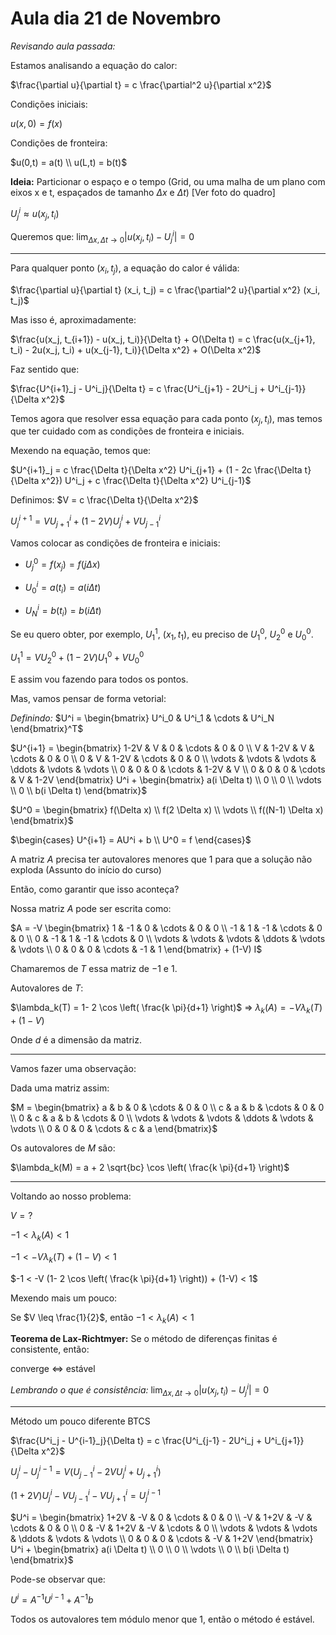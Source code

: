 # Aula dia 21 de Novembro

*Revisando aula passada:*

Estamos analisando a equação do calor:

$\frac{\partial u}{\partial t} = c \frac{\partial^2 u}{\partial x^2}$

Condições iniciais: 

$u(x,0) = f(x)$

Condições de fronteira: 

$u(0,t) = a(t) \\
u(L,t) = b(t)$

**Ideia:** Particionar o espaço e o tempo (Grid, ou uma malha de um plano com eixos x e t, espaçados de tamanho $\Delta x$ e $\Delta t$) [Ver foto do quadro]

$U^i_j \approx u(x_j, t_i)$

Queremos que: $\lim_{\Delta x, \Delta t \rightarrow 0} | u(x_j, t_i) - U^i_j | = 0$

---

Para qualquer ponto $(x_i, t_j)$, a equação do calor é válida:

$\frac{\partial u}{\partial t} (x_i, t_j) = c \frac{\partial^2 u}{\partial x^2} (x_i, t_j)$

Mas isso é, aproximadamente:

$\frac{u(x_j, t_{i+1}) - u(x_j, t_i)}{\Delta t} + O(\Delta t) = c \frac{u(x_{j+1}, t_i) - 2u(x_j, t_i) + u(x_{j-1}, t_i)}{\Delta x^2} + O(\Delta x^2)$

Faz sentido que:

$\frac{U^{i+1}_j - U^i_j}{\Delta t} = c \frac{U^i_{j+1} - 2U^i_j + U^i_{j-1}}{\Delta x^2}$

Temos agora que resolver essa equação para cada ponto $(x_j, t_i)$, mas temos que ter cuidado com as condições de fronteira e iniciais.

Mexendo na equação, temos que:

$U^{i+1}_j = c \frac{\Delta t}{\Delta x^2} U^i_{j+1} + (1 - 2c \frac{\Delta t}{\Delta x^2}) U^i_j + c \frac{\Delta t}{\Delta x^2} U^i_{j-1}$

Definimos: $V = c \frac{\Delta t}{\Delta x^2}$

$U^{i+1}_j = V U^i_{j+1} + (1 - 2V) U^i_j + V U^i_{j-1}$

Vamos colocar as condições de fronteira e iniciais:

- $U^0_j = f(x_j) = f(j \Delta x)$

- $U^i_0 = a(t_i) = a(i \Delta t)$

- $U^i_N = b(t_i) = b(i \Delta t)$

Se eu quero obter, por exemplo, $U^1_1$, $(x_1, t_1)$, eu preciso de $U^0_1$, $U^0_2$ e $U^0_0$.

$U^1_1 = V U^0_2 + (1 - 2V) U^0_1 + V U^0_0$

E assim vou fazendo para todos os pontos.

Mas, vamos pensar de forma vetorial:

*Definindo:*  $U^i = \begin{bmatrix} U^i_0 & U^i_1 & \cdots & U^i_N \end{bmatrix}^T$

$U^{i+1} = \begin{bmatrix} 1-2V & V & 0 & \cdots & 0 & 0 \\
V & 1-2V & V & \cdots & 0 & 0 \\
0 & V & 1-2V & \cdots & 0 & 0 \\
\vdots & \vdots & \vdots & \ddots & \vdots & \vdots \\
0 & 0 & 0 & \cdots & 1-2V & V \\
0 & 0 & 0 & \cdots & V & 1-2V \end{bmatrix} U^i + \begin{bmatrix} a(i \Delta t) \\ 0 \\ 0 \\ \vdots \\ 0 \\ b(i \Delta t) \end{bmatrix}$

$U^0 = \begin{bmatrix} f(\Delta x) \\ f(2 \Delta x) \\ \vdots \\ f((N-1) \Delta x)  \end{bmatrix}$

$\begin{cases} U^{i+1} = AU^i + b \\
U^0 = f \end{cases}$

A matriz $A$ precisa ter autovalores menores que 1 para que a solução não exploda (Assunto do início do curso)

Então, como garantir que isso aconteça?

Nossa matriz $A$ pode ser escrita como:

$A = -V \begin{bmatrix} 1 & -1 & 0 & \cdots & 0 & 0 \\
-1 & 1 & -1 & \cdots & 0 & 0 \\
0 & -1 & 1 & -1 & \cdots & 0 \\
\vdots & \vdots & \vdots & \ddots & \vdots & \vdots \\
0 & 0 & 0 & \cdots & -1 & 1 \end{bmatrix} + (1-V) I$

Chamaremos de $T$ essa matriz de $-1$ e $1$.

Autovalores de $T$:

$\lambda_k(T) = 1- 2 \cos \left( \frac{k \pi}{d+1} \right)$ $\Rightarrow$ $\lambda_k(A) = -V \lambda_k(T) + (1-V)$

Onde $d$ é a dimensão da matriz.

---

Vamos fazer uma observação:

Dada uma matriz assim:

$M = \begin{bmatrix} a & b & 0 & \cdots & 0 & 0 \\
c & a & b & \cdots & 0 & 0 \\
0 & c & a & b & \cdots & 0 \\
\vdots & \vdots & \vdots & \ddots & \vdots & \vdots \\
0 & 0 & 0 & \cdots & c & a \end{bmatrix}$

Os autovalores de $M$ são:

$\lambda_k(M) = a + 2 \sqrt{bc} \cos \left( \frac{k \pi}{d+1} \right)$

---

Voltando ao nosso problema:

$V = ?$

$-1 < \lambda_k(A) < 1$

$-1 < -V \lambda_k(T) + (1-V) < 1$

$-1 < -V (1- 2 \cos \left( \frac{k \pi}{d+1} \right)) + (1-V) < 1$

Mexendo mais um pouco:

Se $V \leq \frac{1}{2}$, então $-1 < \lambda_k(A) < 1$

**Teorema de Lax-Richtmyer:** Se o método de diferenças finitas é consistente, então:

converge $\Leftrightarrow$ estável

*Lembrando o que é consistência:* $\lim_{\Delta x, \Delta t \rightarrow 0} | u(x_j, t_i) - U^i_j | = 0$

---

Método um pouco diferente BTCS

$\frac{U^i_j - U^{i-1}_j}{\Delta t} = c \frac{U^i_{j-1} - 2U^i_j + U^i_{j+1}}{\Delta x^2}$

$U^i_j - U^{i-1}_j = V(U^i_{j-1} - 2V U^i_j + U^i_{j+1})$

$(1+2V) U^i_j - V U^i_{j-1} - V U^i_{j+1} = U^{i-1}_j$

$U^i = \begin{bmatrix} 1+2V & -V & 0 & \cdots & 0 & 0 \\
-V & 1+2V & -V & \cdots & 0 & 0 \\
0 & -V & 1+2V & -V & \cdots & 0 \\
\vdots & \vdots & \vdots & \ddots & \vdots & \vdots \\
0 & 0 & 0 & \cdots & -V & 1+2V \end{bmatrix} U^i + \begin{bmatrix} a(i \Delta t) \\ 0 \\ 0 \\ \vdots \\ 0 \\ b(i \Delta t) \end{bmatrix}$

Pode-se observar que:

$U^i = A^{-1} U^{i-1} + A^{-1} b$

Todos os autovalores tem módulo menor que 1, então o método é estável.
